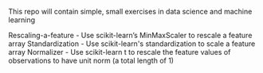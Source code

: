This repo will contain simple, small exercises in data science and machine learning

Rescaling-a-feature - Use scikit-learn’s MinMaxScaler to rescale a feature array
Standardization - Use scikit-learn's standardization to scale a feature array
Normalizer - Use scikit-learn t to rescale the feature values of observations to have unit norm (a total length of 1)